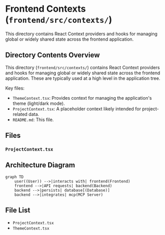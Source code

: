 # Frontend Contexts (`frontend/src/contexts/`)

This directory contains React Context providers and hooks for managing global or widely shared state across the frontend application.

## Directory Contents Overview

This directory (`frontend/src/contexts/`) contains React Context providers and hooks for managing global or widely shared state across the frontend application. These are typically used at a high level in the application tree.

Key files:

*   `ThemeContext.tsx`: Provides context for managing the application's theme (light/dark mode).
*   `ProjectContext.tsx`: A placeholder context likely intended for project-related data.
*   `README.md`: This file.

## Files

### `ProjectContext.tsx`

## Architecture Diagram
```mermaid
graph TD
    user((User)) -->|interacts with| frontend(Frontend)
    frontend -->|API requests| backend(Backend)
    backend -->|persists| database[(Database)]
    backend -->|integrates| mcp(MCP Server)
```

<!-- File List Start -->
## File List

- `ProjectContext.tsx`
- `ThemeContext.tsx`

<!-- File List End -->
